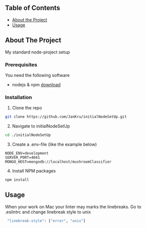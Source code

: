 ## Table of Contents
* [About the Project](#about-the-project)
* [Usage](#usage)

## About The Project

My standard node-project setup

### Prerequisites

You need the following software

* nodejs & npm [download](https://www.nodejs.org)

### Installation

1. Clone the repo
```sh
git clone https://github.com/JanKru/initialNodeSetUp.git
```
2. Navigate to initialNodeSetUp
```sh
cd ./initialNodeSetUp
```
3. Create a .env-file (like the example below)
```JS
NODE_ENV=development
SERVER_PORT=4041
MONGO_HOST=mongodb://localhost/mushroomClassifier

```
4. Install NPM packages
```sh
npm install
```

## Usage

When your work on Mac your linter may marks the linebreaks. Go to .eslintrc and change linebreak style to unix

```sh
 "linebreak-style": ["error", "unix"]
 ```
